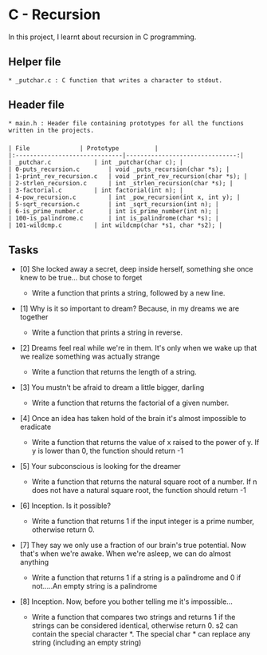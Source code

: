 # C - Recursion
In this project, I learnt about recursion in C programming.

## Helper file
	* _putchar.c : C function that writes a character to stdout.

## Header file
	* main.h : Header file containing prototypes for all the functions written in the projects.

###

	| File 				| Prototype			 |
	|:------------------------------|-------------------------------:|
	| _putchar.c 			| int _putchar(char c);	|
	| 0-puts_recursion.c 		| void _puts_recursion(char *s); |
	| 1-print_rev_recursion.c 	| void _print_rev_recursion(char *s); |
	| 2-strlen_recursion.c 		| int _strlen_recursion(char *s); |
	| 3-factorial.c 		| int factorial(int n); |
	| 4-pow_recursion.c  		| int _pow_recursion(int x, int y); |
	| 5-sqrt_recursion.c 		| int _sqrt_recursion(int n); |
	| 6-is_prime_number.c 		| int is_prime_number(int n); |
	| 100-is_palindrome.c 		| int is_palindrome(char *s); |
	| 101-wildcmp.c 		| int wildcmp(char *s1, char *s2); |

## Tasks
- [0] She locked away a secret, deep inside herself, something she once knew to be true... but chose to forget
	* Write a function that prints a string, followed by a new line.

- [1] Why is it so important to dream? Because, in my dreams we are together
	* Write a function that prints a string in reverse.

- [2] Dreams feel real while we're in them. It's only when we wake up that we realize something was actually strange
	* Write a function that returns the length of a string.

- [3] You mustn't be afraid to dream a little bigger, darling
	* Write a function that returns the factorial of a given number.

- [4] Once an idea has taken hold of the brain it's almost impossible to eradicate
	* Write a function that returns the value of x raised to the power of y.
		If y is lower than 0, the function should return -1

- [5] Your subconscious is looking for the dreamer
	* Write a function that returns the natural square root of a number.
		If n does not have a natural square root, the function should return -1

- [6] Inception. Is it possible?
	* Write a function that returns 1 if the input integer is a prime number, otherwise return 0.

- [7] They say we only use a fraction of our brain's true potential. Now that's when we're awake. When we're asleep, we can do almost anything
	* Write a function that returns 1 if a string is a palindrome and 0 if not.....An empty string is a palindrome

- [8]  Inception. Now, before you bother telling me it's impossible...
	* Write a function that compares two strings and returns 1 if the strings can be considered identical, otherwise return 0.
		s2 can contain the special character *.
		The special char * can replace any string (including an empty string)
